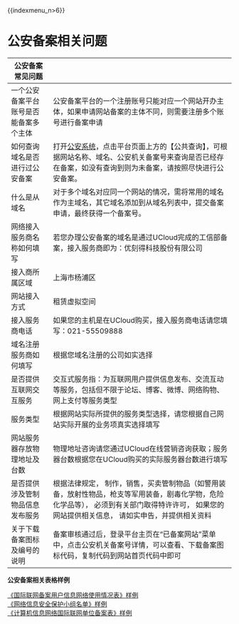 {{indexmenu_n>6}}

# 公安备案相关问题

| 公安备案常见问题                       |                                                              |
| -------------------------------------- | ------------------------------------------------------------ |
| 一个公安备案平台账号是否能备案多个主体 | 公安备案平台的一个注册账号只能对应一个网站开办主体，如果申请网站备案的主体不同，则需要注册多个账号进行备案申请 |
| 如何查询域名是否进行过公安备案         | 打开[公安系统](http://www.beian.gov.cn)，点击平台页面上方的【公共查询】，可根据网站名称、域名、公安机关备案号来查询是否已经存在备案，如没有查询到则为未备案，请按照尽快进行公安备案。 |
| 什么是从域名                           | 对于多个域名对应同一个网站的情况，需将常用的域名作为主域名，其它域名添加到从域名列表中，提交备案申请，最终获得一个备案号。 |
| 网络接入服务商名称如何填写             | 若您办理公安备案的域名是通过UCloud完成的工信部备案，接入服务商即为：优刻得科技股份有限公司 |
| 接入商所属区域                         | 上海市杨浦区                                                 |
| 网站接入方式                           | 租赁虚拟空间                                                 |
| 接入服务商电话                         | 如果您的主机是在UCloud购买，接入服务商电话请您填写：021-55509888 |
| 域名注册服务商如何填写                 | 根据您域名注册的公司如实选择                                 |
| 是否提供互联网交互服务                 | 交互式服务指：为互联网用户提供信息发布、交流互动等服务，包括但不限于论坛、博客、微博、网络购物、网上支付等服务类型 |
| 服务类型                               | 根据网站实际所提供的服务类型选择，请您根据自己网站实际开展的业务项真实选择填写 |
| 网站服务器存放物理地址及台数           | 物理地址咨询请您通过UCloud在线营销咨询获取；服务器台数根据您在UCloud购买的实际服务器台数进行填写 |
| 是否提供涉及管制物品信息发布服务       | 根据法律规定， 制作，销售，买卖管制物品（如警用装备，放射性物品，枪支等军用装备，剧毒化学物，危险化学品等）， 必须到有关部门取得特许许可， 如果您的网站提供相关信息， 请如实申告，并提供相关资料 |
| 关于下载备案图标及编号的说明           | 备案审核通过后，登录平台主页在“已备案网站”菜单中，点击公安机关备案号详情，可以查看、下载备案图标代码，复制代码到网站首页代码中即可 |



**公安备案相关表格样例**

[《国际联网备案用户信息网络使用情况表》样例](http://static.ucloud.cn/2c5cabda56de31b60ef0de10308c1ae2.pdf)  
[《网络信息安全保护小组名单》样例](http://static.ucloud.cn/791539807ba60927efffa2382c5da596.pdf)  
[《计算机信息网络国际联网单位备案表》样例](http://static.ucloud.cn/8f63c7d865caae372d081bff536c0dbe.pdf)